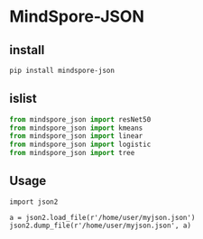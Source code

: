 # MindSpore-JSON


## install

```bash
pip install mindspore-json
```


## islist
```python
from mindspore_json import resNet50
from mindspore_json import kmeans
from mindspore_json import linear
from mindspore_json import logistic
from mindspore_json import tree

```


## Usage

```
import json2

a = json2.load_file(r'/home/user/myjson.json')
json2.dump_file(r'/home/user/myjson.json', a)
```
